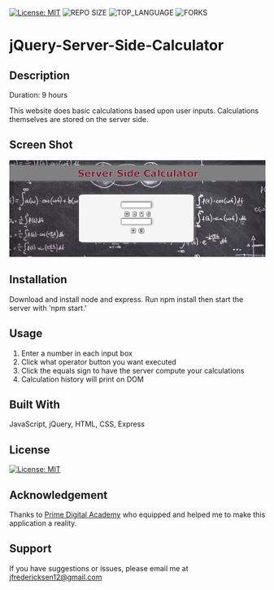 
[![License: MIT](https://img.shields.io/badge/License-MIT-yellow.svg)](https://opensource.org/licenses/MIT)
![REPO SIZE](https://img.shields.io/github/repo-size/freder48/jquery-server-side-calculator.svg?style=flat-square)
![TOP_LANGUAGE](https://img.shields.io/github/languages/top/freder48/jquery-server-side-calculator.svg?style=flat-square)
![FORKS](https://img.shields.io/github/forks/freder48/jquery-server-side-calculator.svg?style=social)

# jQuery-Server-Side-Calculator

## Description

Duration: 9 hours

This website does basic calculations based upon user inputs. Calculations themselves are stored on the server side. 

## Screen Shot

![image](./server/images/screenshot.png)

## Installation

Download and install node and express. Run npm install then start the server with 'npm start.'

## Usage

1. Enter a number in each input box
2. Click what operator button you want executed
3. Click the equals sign to have the server compute your calculations
4. Calculation history will print on DOM

## Built With

JavaScript, jQuery, HTML, CSS, Express

## License

[![License: MIT](https://img.shields.io/badge/License-MIT-yellow.svg)](https://opensource.org/licenses/MIT)

## Acknowledgement
Thanks to [Prime Digital Academy](www.primeacademy.io) who equipped and helped me to make this application a reality. 

## Support
If you have suggestions or issues, please email me at jfredericksen12@gmail.com